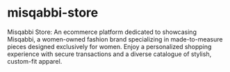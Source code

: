 # misqabbi-store
Misqabbi Store: An ecommerce platform dedicated to showcasing Misqabbi, a women-owned fashion brand specializing in made-to-measure pieces designed exclusively for women. Enjoy a personalized shopping experience with secure transactions and a diverse catalogue of stylish, custom-fit apparel.
